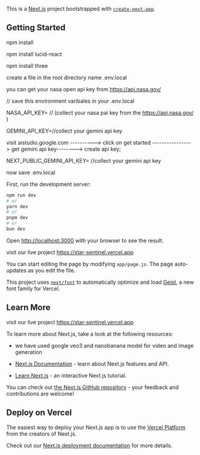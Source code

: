 This is a [Next.js](https://nextjs.org) project bootstrapped with [`create-next-app`](https://github.com/vercel/next.js/tree/canary/packages/create-next-app).

## Getting Started

npm install

npm install lucid-react

npm install three 

create a file in the root directory name         .env.local

you can get your nasa open api key from https://api.nasa.gov/     

// save this environment varibales in your .env.local

NASA_API_KEY= // (collect your nasa pai key from the  https://api.nasa.gov/  )

GEMINI_API_KEY=//collect your gemini api key  

 visit aistudio.google.com ----------> click on get started ----------------> get gemini api key--------> create api key;

NEXT_PUBLIC_GEMINI_API_KEY= //collect your gemini api key  

 
now save .env.local 

First, run the development server:

```bash
npm run dev
# or
yarn dev
# or
pnpm dev
# or
bun dev
```

Open [http://localhost:3000](http://localhost:3000) with your browser to see the result.


visit our live project      https://star-sentinel.vercel.app








You can start editing the page by modifying `app/page.js`. The page auto-updates as you edit the file.

This project uses [`next/font`](https://nextjs.org/docs/app/building-your-application/optimizing/fonts) to automatically optimize and load [Geist](https://vercel.com/font), a new font family for Vercel.

## Learn More

visit our live project      https://star-sentinel.vercel.app

To learn more about Next.js, take a look at the following resources:

- we have used google veo3 and nanobanana model for video and image generation




- [Next.js Documentation](https://nextjs.org/docs) - learn about Next.js features and API.
- [Learn Next.js](https://nextjs.org/learn) - an interactive Next.js tutorial.

You can check out [the Next.js GitHub repository](https://github.com/vercel/next.js) - your feedback and contributions are welcome!

## Deploy on Vercel

The easiest way to deploy your Next.js app is to use the [Vercel Platform](https://vercel.com/new?utm_medium=default-template&filter=next.js&utm_source=create-next-app&utm_campaign=create-next-app-readme) from the creators of Next.js.

Check out our [Next.js deployment documentation](https://nextjs.org/docs/app/building-your-application/deploying) for more details.
